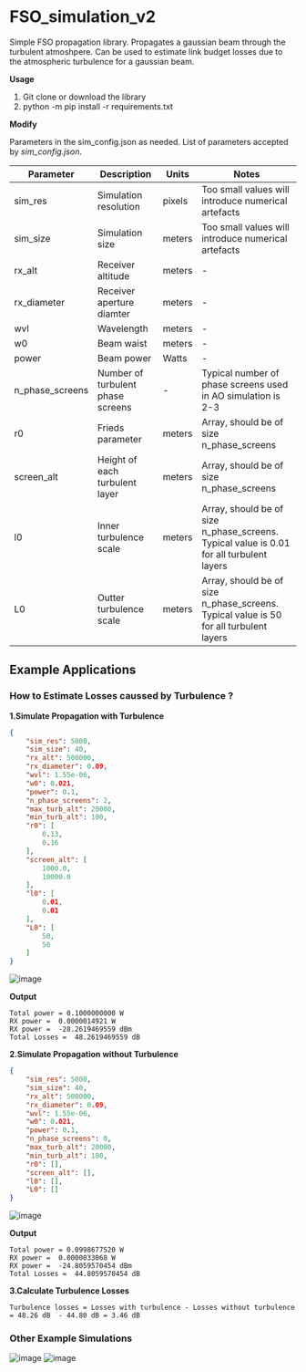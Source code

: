 # FSO_simulation_v2
Simple FSO propagation library. Propagates a gaussian beam through the turbulent atmoshpere. Can be used to estimate link budget losses due to the atmospheric turbulence for a gaussian beam. 

**Usage**

1. Git clone or download the library
2. python -m pip install -r requirements.txt 

**Modify**

Parameters in the sim_config.json as needed. List of parameters accepted by *sim_config.json*.

| Parameter       | Description   | Units       | Notes |
| -------------   | ------------- |-------------|-------------|
| sim_res         | Simulation resolution  | pixels | Too small values will introduce numerical artefacts |  
| sim_size        | Simulation size  | meters   | Too small values will introduce numerical artefacts |
| rx_alt          | Receiver altitude  | meters |      -       |-
| rx_diameter     | Receiver aperture diamter | meters        |       -      |
| wvl             | Wavelength  | meters      |       -      | 
| w0              | Beam waist  | meters      |       -      |
| power           | Beam power  | Watts       |       -      | 
| n_phase_screens | Number of turbulent phase screens  | -            | Typical number of phase screens used in AO simulation is 2-3 |
| r0              | Frieds parameter  | meters | Array, should be of size n_phase_screens | Typical values are 0.01 - 0.2 cm
| screen_alt      | Height of each turbulent layer  |  meters           | Array, should be of size n_phase_screens |
| l0              | Inner turbulence scale  |  meters          | Array, should be of size n_phase_screens. Typical value is 0.01 for all turbulent layers|
| L0              | Outter turbulence scale  | meters       | Array, should be of size n_phase_screens. Typical value is 50 for all turbulent layers            |

## Example Applications
### How to Estimate Losses caussed by Turbulence ?

**1.Simulate Propagation with Turbulence**
```json
{
    "sim_res": 5000,
    "sim_size": 40,
    "rx_alt": 500000,
    "rx_diameter": 0.09,
    "wvl": 1.55e-06,
    "w0": 0.021,
    "power": 0.1,
    "n_phase_screens": 2,
    "max_turb_alt": 20000,
    "min_turb_alt": 100,
    "r0": [
        0.13,
        0.16
    ],
    "screen_alt": [
        1000.0,
        10000.0
    ],
    "l0": [
        0.01,
        0.01
    ],
    "L0": [
        50,
        50
    ]
}
```
 ![image](https://github.com/MarcnKov/FSO_simulation_v2/assets/46137836/bec6c7c1-562e-4602-a97a-64e4d3e57641)

**Output**
```
Total power = 0.1000000000 W
RX power =  0.0000014921 W
RX power =  -28.2619469559 dBm
Total Losses =  48.2619469559 dB
```

**2.Simulate Propagation without Turbulence**

```json
{
    "sim_res": 5000,
    "sim_size": 40,
    "rx_alt": 500000,
    "rx_diameter": 0.09,
    "wvl": 1.55e-06,
    "w0": 0.021,
    "power": 0.1,
    "n_phase_screens": 0,
    "max_turb_alt": 20000,
    "min_turb_alt": 100,
    "r0": [],
    "screen_alt": [],
    "l0": [],
    "L0": []
}
```
![image](https://github.com/MarcnKov/FSO_simulation_v2/assets/46137836/656ba242-76c5-4f4c-a297-9c0276180f7f)

**Output**

```
Total power = 0.0998677520 W
RX power =  0.0000033068 W
RX power =  -24.8059570454 dBm
Total Losses =  44.8059570454 dB
```

**3.Calculate Turbulence Losses**

```
Turbulence losses = Losses with turbulence - Losses without turbulence = 48.26 dB  - 44.80 dB = 3.46 dB
```

### **Other Example Simulations**

![image](https://github.com/MarcnKov/FSO_simulation_v2/assets/46137836/71328fd6-879a-43f7-8ad5-fec775ab6a4f)
![image](https://github.com/MarcnKov/FSO_simulation_v2/assets/46137836/bf415d49-0fd7-4813-9054-15187ec97dfb)
